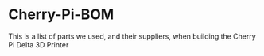 Cherry-Pi-BOM
=============

This is a list of parts we used, and their suppliers, when building the Cherry Pi Delta 3D Printer
